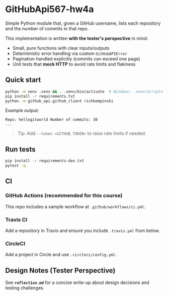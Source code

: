 
# GitHubApi567-hw4a

Simple Python module that, given a GitHub username, lists each repository and the number of commits in that repo.

This implementation is written **with the tester's perspective** in mind:
- Small, pure functions with clear inputs/outputs
- Deterministic error handling via custom `GitHubAPIError`
- Pagination handled explicitly (commits can exceed one page)
- Unit tests that **mock HTTP** to avoid rate limits and flakiness

## Quick start

```bash
python -m venv .venv && . .venv/bin/activate  # Windows: .venv\Scripts\activate
pip install -r requirements.txt
python -m github_api.github_client richkempinski
```

Example output:

```
Repo: hellogitworld Number of commits: 30
...
```

> Tip: Add `--token <GITHUB_TOKEN>` to raise rate limits if needed.

## Run tests

```bash
pip install -r requirements-dev.txt
pytest -q
```

## CI

### GitHub Actions (recommended for this course)
This repo includes a sample workflow at `.github/workflows/ci.yml`.

### Travis CI
Add a repository in Travis and ensure you include `.travis.yml` from below.

### CircleCI
Add a project in Circle and use `.circleci/config.yml`.

## Design Notes (Tester Perspective)

See **`reflection.md`** for a concise write-up about design decisions and testing challenges.


